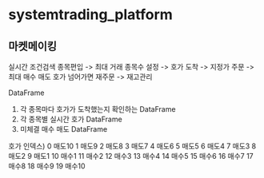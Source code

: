 # systemtrading_platform
## 마켓메이킹 
실시간 조건검색 종목편입 -> 최대 거래 종목수 설정 ->
호가 도착 -> 지정가 주문 -> 최대 매수 매도 호가 넘어가면 재주문
-> 재고관리 

DataFrame
1) 각 종목마다 호가가 도착했는지 확인하는 DataFrame
2) 각 종목별 실시간 호가 DataFrame
3) 미체결 매수 매도 DataFrame

호가 인덱스)
0 매도10
1  매도9
2  매도8
3  매도7
4  매도6
5  매도5
6  매도4
7  매도3
8  매도2
9  매도1
10 매수1
11 매수2
12 매수3
13 매수4
14 매수5
15 매수6
16 매수7
17 매수8
18 매수9
19 매수10